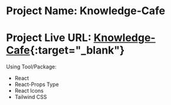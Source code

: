 # Project Name: Knowledge-Cafe

# Project Live URL: [Knowledge-Cafe](https://clear-shirt.surge.sh/){:target="_blank"}



Using Tool/Package:

- React 
- React-Props Type
- React Icons
- Tailwind CSS

